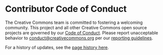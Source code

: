 # Contributor Code of Conduct

The Creative Commons team is committed to fostering a welcoming community. This
project and all other Creative Commons open source projects are governed by our
[Code of Conduct][code_of_conduct]. Please report unacceptable behavior to
[conduct@creativecommons.org](mailto:conduct@creativecommons.org) per our
[reporting guidelines][reporting_guide].

For a history of updates, see the [page history here][updates].

[code_of_conduct]: https://opensource.creativecommons.org/community/code-of-conduct/
[reporting_guide]: https://opensource.creativecommons.org/community/code-of-conduct/enforcement/
[updates]: https://github.com/creativecommons/ccos-website-source/commits/main/content/community/code-of-conduct/contents.lr
